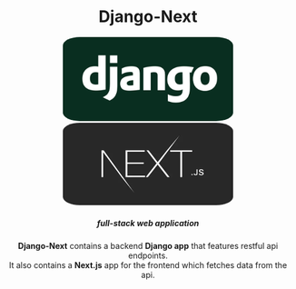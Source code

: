 <div align="center" id="top">
  <h1>Django-Next</h1>
  <p>
    <a href="https://www.djangoproject.com/">
      <img src="https://github.com/Amirejazi/Devify/blob/main/frontend/public/images/Django-logo.png" width="300" style="border-radius: 10%;">
    </a>
    <a href="https://nextjs.org">
      <img src="https://github.com/Amirejazi/Devify/blob/main/frontend/public/images/Next-logo.png"  width="300" style="border-radius: 10%;">
    </a>
  </p>
  <h5>full-stack web application</h5>
  <p><b>Django-Next</b> contains a backend <b>Django app</b> that features restful api endpoints. </br> It also contains a <b>Next.js</b> app for the frontend which fetches data from the api.</p>
</div>
